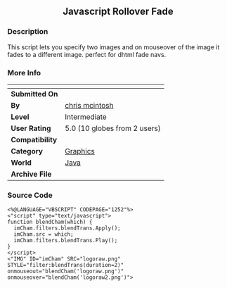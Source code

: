 ﻿<div align="center">

## Javascript Rollover Fade


</div>

### Description

This script lets you specify two images and on mouseover of the image it fades to a different image. perfect for dhtml fade navs.
 
### More Info
 


<span>             |<span>
---                |---
**Submitted On**   |
**By**             |[chris mcintosh](https://github.com/Planet-Source-Code/PSCIndex/blob/master/ByAuthor/chris-mcintosh.md)
**Level**          |Intermediate
**User Rating**    |5.0 (10 globes from 2 users)
**Compatibility**  |
**Category**       |[Graphics](https://github.com/Planet-Source-Code/PSCIndex/blob/master/ByCategory/graphics__2-75.md)
**World**          |[Java](https://github.com/Planet-Source-Code/PSCIndex/blob/master/ByWorld/java.md)
**Archive File**   |[](https://github.com/Planet-Source-Code/chris-mcintosh-javascript-rollover-fade__2-3663/archive/master.zip)





### Source Code

```
<%@LANGUAGE="VBSCRIPT" CODEPAGE="1252"%>
<"script" type="text/javascript">
function blendCham(which) {
  imCham.filters.blendTrans.Apply();
  imCham.src = which;
  imCham.filters.blendTrans.Play();
}
</script>
<"IMG" ID="imCham" SRC="logoraw.png" STYLE="filter:blendTrans(duration=2)" onmouseout="blendCham('logoraw.png')" onmouseover="blendCham('logoraw2.png')">
```

